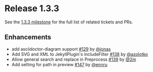 # Release 1.3.3

See the [1.3.3 milestone](https://github.com/sbt/sbt-site/milestone/7?closed=1) for the full list of related tickets and PRs.

## Enhancements

* add asciidoctor-diagram support [#129](https://github.com/sbt/sbt-site/pull/129) by [@jonas](https://github.com/jonas)
* Add SVG and XML to JekyllPlugin's includeFilter [#138](https://github.com/sbt/sbt-site/pull/138) by [@azolotko](https://github.com/azolotko)
* Allow general search and replace in Preprocess [#139](https://github.com/sbt/sbt-site/pull/139) by [@2m](https://github.com/2m)
* Add setting for path in preview [#147](https://github.com/sbt/sbt-site/pull/147) by [@ennru](https://github.com/ennru)
